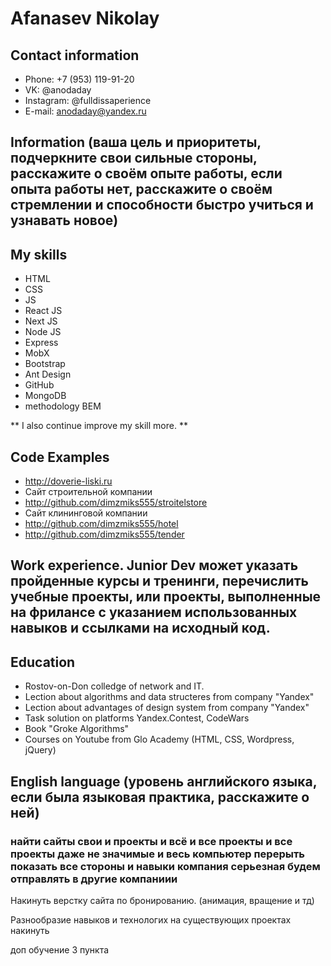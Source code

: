# Afanasev Nikolay
## Contact information
* Phone: +7 (953) 119-91-20
* VK: @anodaday
* Instagram: @fulldissaperience
* E-mail: anodaday@yandex.ru
## Information (ваша цель и приоритеты, подчеркните свои сильные стороны, расскажите о своём опыте работы, если опыта работы нет, расскажите о своём стремлении и способности быстро учиться и узнавать новое)
## My skills

* HTML
* CSS
*	JS
*	React JS
*	Next JS
*	Node JS
*	Express
*	MobX
*	Bootstrap
*	Ant Design 
*	GitHub
*	MongoDB
*	methodology BEM 

** I also continue improve my skill more. **

## Code Examples

* http://doverie-liski.ru
* Сайт строительной компании
* http://github.com/dimzmiks555/stroitelstore
* Сайт клининговой компании 
* http://github.com/dimzmiks555/hotel
* http://github.com/dimzmiks555/tender

## Work experience. Junior Dev может указать пройденные курсы и тренинги, перечислить учебные проекты, или проекты, выполненные на фрилансе с указанием использованных навыков и ссылками на исходный код.
## Education

* Rostov-on-Don colledge of network and IT.
*	Lection about algorithms and data structeres from company "Yandex"
*	Lection about advantages of design system from company "Yandex"
*	Task solution on platforms Yandex.Contest,  CodeWars
*	Book "Groke Algorithms"
*	Courses on Youtube from Glo Academy (HTML, CSS, Wordpress, jQuery)


## English language (уровень английского языка, если была языковая практика, расскажите о ней)

### найти сайты свои и проекты и всё и все проекты и все проекты даже не значимые и весь компьютер перерыть показать все стороны и навыки компания серьезная будем отправлять в другие компаниии

Накинуть верстку сайта по бронированию. (анимация, вращение и тд)
 
 Разнообразие навыков и технологих на существующих проектах накинуть
 
доп обучение 3 пункта
